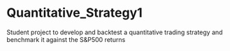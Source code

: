 # Quantitative_Strategy1
Student project to develop and backtest a quantitative trading strategy and benchmark it against the S&amp;P500 returns
